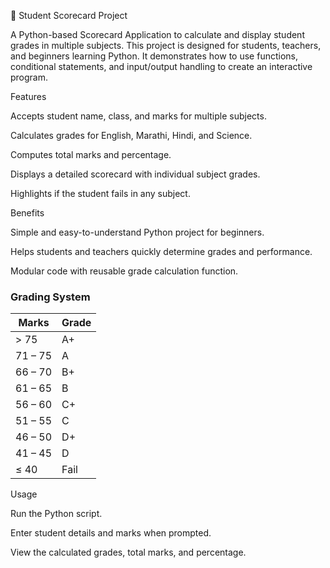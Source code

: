 📝 Student Scorecard Project

A Python-based Scorecard Application to calculate and display student grades in multiple subjects. This project is designed for students, teachers, and beginners learning Python. It demonstrates how to use functions, conditional statements, and input/output handling to create an interactive program.

Features

Accepts student name, class, and marks for multiple subjects.

Calculates grades for English, Marathi, Hindi, and Science.

Computes total marks and percentage.

Displays a detailed scorecard with individual subject grades.

Highlights if the student fails in any subject.

Benefits

Simple and easy-to-understand Python project for beginners.

Helps students and teachers quickly determine grades and performance.

Modular code with reusable grade calculation function.

### Grading System

| Marks     | Grade |
|-----------|-------|
| > 75      | A+    |
| 71 – 75   | A     |
| 66 – 70   | B+    |
| 61 – 65   | B     |
| 56 – 60   | C+    |
| 51 – 55   | C     |
| 46 – 50   | D+    |
| 41 – 45   | D     |
| ≤ 40      | Fail  |

Usage

Run the Python script.

Enter student details and marks when prompted.

View the calculated grades, total marks, and percentage.

